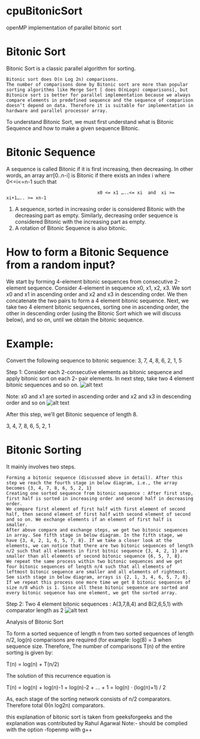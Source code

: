 # cpuBitonicSort
openMP implementation of parallel bitonic sort
# Bitonic Sort 
Bitonic Sort is a classic parallel algorithm for sorting.

    Bitonic sort does O(n Log 2n) comparisons.
    The number of comparisons done by Bitonic sort are more than popular sorting algorithms like Merge Sort [ does O(nLogn) comparisons], but Bitonice sort is better for parallel implementation because we always compare elements in predefined sequence and the sequence of comparison doesn’t depend on data. Therefore it is suitable for implementation in hardware and parallel processor array.

To understand Bitonic Sort, we must first understand what is Bitonic Sequence and how to make a given sequence Bitonic.

# Bitonic Sequence

A sequence is called Bitonic if it is first increasing, then decreasing. In other words, an array arr[0..n-i] is Bitonic if there exists an index i where 0<=i<=n-1 such that 
                  
                                      x0 <= x1 …..<= xi  and  xi >= xi+1….. >= xn-1 
                                      
 
   1. A sequence, sorted in increasing order is considered Bitonic with the decreasing part as empty. Similarly, decreasing order sequence is considered Bitonic with the increasing part as empty.
   2.  A rotation of Bitonic Sequence is also bitonic.
  
#  How to form a Bitonic Sequence from a random input?
We start by forming 4-element bitonic sequences from consecutive 2-element sequence. Consider 4-element in sequence x0, x1, x2, x3. We sort x0 and x1 in ascending order and x2 and x3 in descending order. We then concatenate the two pairs to form a 4 element bitonic sequence.
Next, we take two 4 element bitonic sequences, sorting one in ascending order, the other in descending order (using the Bitonic Sort which we will discuss below), and so on, until we obtain the bitonic sequence.


# Example:
Convert the following sequence to bitonic sequence: 3, 7, 4, 8, 6, 2, 1, 5

Step 1: Consider each 2-consecutive elements as bitonic sequence and apply bitonic sort on each 2- pair elements. In next step, take two 4 element bitonic sequences and so on.
![alt text](https://cdncontribute.geeksforgeeks.org/wp-content/uploads/bit2.png)

Note: x0 and x1 are sorted in ascending order and x2 and x3 in descending order and so on
![alt text](https://cdncontribute.geeksforgeeks.org/wp-content/uploads/bitonic2.png)


After this step, we’ll get Bitonic sequence of length 8.

 3, 4, 7, 8, 6, 5, 2, 1

# Bitonic Sorting

It mainly involves two steps.

    Forming a bitonic sequence (discussed above in detail). After this step we reach the fourth stage in below diagram, i.e., the array becomes {3, 4, 7, 8, 6, 5, 2, 1}
    Creating one sorted sequence from bitonic sequence : After first step, first half is sorted in increasing order and second half in decreasing order.
    We compare first element of first half with first element of second half, then second element of first half with second element of second and so on. We exchange elements if an element of first half is smaller.
    After above compare and exchange steps, we get two bitonic sequences in array. See fifth stage in below diagram. In the fifth stage, we have {3, 4, 2, 1, 6, 5, 7, 8}. If we take a closer look at the elements, we can notice that there are two bitonic sequences of length n/2 such that all elements in first bitnic sequence {3, 4, 2, 1} are smaller than all elements of second bitonic sequence {6, 5, 7, 8}.
    We repeat the same process within two bitonic sequences and we get four bitonic sequences of length n/4 such that all elements of leftmost bitonic sequence are smaller and all elements of rightmost. See sixth stage in below diagram, arrays is {2, 1, 3, 4, 6, 5, 7, 8}.
    If we repeat this process one more time we get 8 bitonic sequences of size n/8 which is 1. Since all these bitonic sequence are sorted and every bitonic sequence has one element, we get the sorted array.


Step 2: Two 4 element bitonic sequences : A(3,7,8,4) and B(2,6,5,1) with comparator length as 2
![alt text](https://cdncontribute.geeksforgeeks.org/wp-content/uploads/bitonic3.png)

Analysis of Bitonic Sort

To form a sorted sequence of length n from two sorted sequences of length n/2, log(n) comparisons are required (for example: log(8) = 3 when sequence size. Therefore, The number of comparisons T(n) of the entire sorting is given by:

T(n) = log(n) + T(n/2)

The solution of this recurrence equation is

T(n) = log(n) + log(n)-1 + log(n)-2 + … + 1 = log(n) · (log(n)+1) / 2

As, each stage of the sorting network consists of n/2 comparators. Therefore total Θ(n log2n) comparators.

this explanation of bitonic sort is taken from geeksforgeeks and the explanation was contributed by Rahul Agarwal
Note:- should be complied with the option -fopenmp with g++


